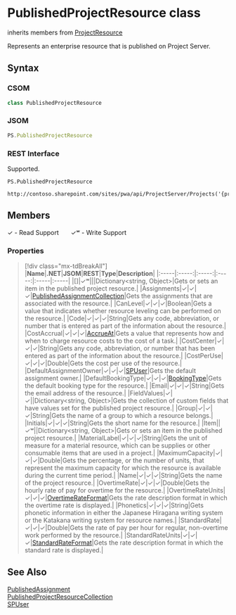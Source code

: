 [comment]: # (Name:PublishedProjectResource)
[comment]: # (Name:Microsoft.ProjectServer.PublishedProjectResource)
[comment]: # (Type:class)
[comment]: # (Status:Verified)

# <a name="name"></a>PublishedProjectResource class

inherits members from [ProjectResource](ProjectResource.md)<br/>

<a name="description"></a>Represents an enterprise resource that is published on Project Server.

## <a name="syntax"></a>Syntax

### CSOM

```cs
class PublishedProjectResource 
```
### JSOM

```javascript
PS.PublishedProjectResource
```
### REST Interface

Supported.

```
PS.PublishedProjectResource

http://contoso.sharepoint.com/sites/pwa/api/ProjectServer/Projects('{projectid}')/ProjectResources('{resourceid}')
```

## <a name="members"></a>Members


&#x2713; - Read Support &nbsp;&nbsp;&nbsp;&nbsp;&nbsp;&nbsp;&#x2713;&#x02B7; - Write Support

### <a name="properties"></a>Properties
> [!div class="mx-tdBreakAll"]
|**Name**|**.NET**|**JSOM**|**REST**|**Type**|**Description**|
|:-----|:-----:|:-----:|:-----:|:-----|:-----|
|<a name="[]"></a>[]|&#x2713;&#x02B7;|||Dictionary&lt;string, Object&gt;|Gets or sets an item in the published project resource.|
|<a name="Assignments"></a>Assignments|&#x2713;|&#x2713;|&#x2713;|[PublishedAssignmentCollection](PublishedAssignmentCollection.md)|Gets the assignments that are associated with the resource.|
|<a name="CanLevel"></a>CanLevel|&#x2713;|&#x2713;|&#x2713;|Boolean|Gets a value that indicates whether resource leveling can be performed on the resource.|
|<a name="Code"></a>Code|&#x2713;|&#x2713;|&#x2713;|String|Gets any code, abbreviation, or number that is entered as part of the information about the resource.|
|<a name="CostAccrual"></a>CostAccrual|&#x2713;|&#x2713;|&#x2713;|[AccrueAt](AccrueAt.md)|Gets a value that represents how and when to charge resource costs to the cost of a task.|
|<a name="CostCenter"></a>CostCenter|&#x2713;|&#x2713;|&#x2713;|String|Gets any code, abbreviation, or number that has been entered as part of the information about the resource.|
|<a name="CostPerUse"></a>CostPerUse|&#x2713;|&#x2713;|&#x2713;|Double|Gets the cost per use of the resource.|
|<a name="DefaultAssignmentOwner"></a>DefaultAssignmentOwner|&#x2713;|&#x2713;|&#x2713;|[SPUser](https://msdn.microsoft.com/en-us/library/microsoft.sharepoint.spuser.aspx)|Gets the default assignment owner.|
|<a name="DefaultBookingType"></a>DefaultBookingType|&#x2713;|&#x2713;|&#x2713;|[BookingType](BookingType.md)|Gets the default booking type for the resource.|
|<a name="Email"></a>Email|&#x2713;|&#x2713;|&#x2713;|String|Gets the email address of the resource.|
|<a name="FieldValues"></a>FieldValues|&#x2713;|&#x2713;||Dictionary&lt;string, Object&gt;|Gets the collection of custom fields that have values set for the published project resource.|
|<a name="Group"></a>Group|&#x2713;|&#x2713;|&#x2713;|String|Gets the name of a group to which a resource belongs.|
|<a name="Initials"></a>Initials|&#x2713;|&#x2713;|&#x2713;|String|Gets the short name for the resource.|
|<a name="Item"></a>Item||&#x2713;&#x02B7;||Dictionary&lt;string, Object&gt;|Gets or sets an item in the published project resource.|
|<a name="MaterialLabel"></a>MaterialLabel|&#x2713;|&#x2713;|&#x2713;|String|Gets the unit of measure for a material resource, which can be supplies or other consumable items that are used in a project.|
|<a name="MaximumCapacity"></a>MaximumCapacity|&#x2713;|&#x2713;|&#x2713;|Double|Gets the percentage, or the number of units, that represent the maximum capacity for which the resource is available during the current time period.|
|<a name="Name"></a>Name|&#x2713;|&#x2713;|&#x2713;|String|Gets the name of the project resource.|
|<a name="OvertimeRate"></a>OvertimeRate|&#x2713;|&#x2713;|&#x2713;|Double|Gets the hourly rate of pay for overtime for the resource.|
|<a name="OvertimeRateUnits"></a>OvertimeRateUnits|&#x2713;|&#x2713;|&#x2713;|[OvertimeRateFormat](OvertimeRateFormat.md)|Gets the rate description format in which the overtime rate is displayed.|
|<a name="Phonetics"></a>Phonetics|&#x2713;|&#x2713;|&#x2713;|String|Gets phonetic information in either the Japanese Hiragana writing system or the Katakana writing system for resource names.|
|<a name="StandardRate"></a>StandardRate|&#x2713;|&#x2713;|&#x2713;|Double|Gets the rate of pay per hour for regular, non-overtime work performed by the resource.|
|<a name="StandardRateUnits"></a>StandardRateUnits|&#x2713;|&#x2713;|&#x2713;|[StandardRateFormat](StandardRateFormat.md)|Gets the rate description format in which the standard rate is displayed.|

## <a name="seeAlso"></a>See Also

[PublishedAssignment](PublishedAssignment.md)<br/>
[PublishedProjectResourceCollection](PublishedProjectResourceCollection.md)<br/>
[SPUser](https://msdn.microsoft.com/library/microsoft.sharepoint.spuser.aspx)<br/>
